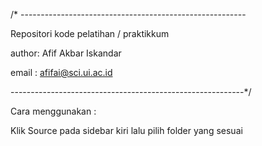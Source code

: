 /* --------------------------------------------------------

Repositori kode pelatihan / praktikkum

author: Afif Akbar Iskandar

email : afifai@sci.ui.ac.id

----------------------------------------------------------*/

Cara menggunakan :

Klik Source pada sidebar kiri lalu pilih folder yang sesuai